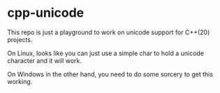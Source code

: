 # cpp-unicode
This repo is just a playground to work on unicode support for C++(20) projects.

On Linux, looks like you can just use a simple char to hold a unicode character and it will work.

On Windows in the other hand, you need to do some sorcery to get this working.

